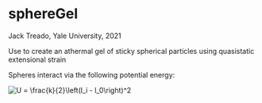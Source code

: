 # sphereGel

Jack Treado, Yale University, 2021

Use to create an athermal gel of sticky spherical particles using quasistatic extensional strain

Spheres interact via the following potential energy:

<img src="https://latex.codecogs.com/svg.image?U&space;=&space;\frac{k}{2}\left(l_i&space;-&space;l_0\right)^2" title="U = \frac{k}{2}\left(l_i - l_0\right)^2" />
